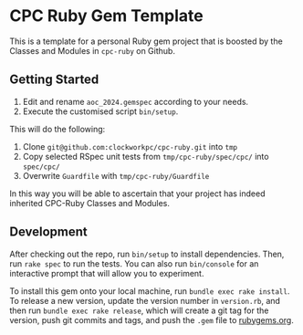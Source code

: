 # CPC Ruby Gem Template

This is a template for a personal Ruby gem project that is boosted by the Classes and Modules in `cpc-ruby` on Github.

## Getting Started

1. Edit and rename `aoc_2024.gemspec` according to your needs.
1. Execute the customised script `bin/setup`.

This will do the following:
1. Clone `git@github.com:clockworkpc/cpc-ruby.git` into `tmp`
1. Copy selected RSpec unit tests from `tmp/cpc-ruby/spec/cpc/` into `spec/cpc/`
1. Overwrite `Guardfile` with `tmp/cpc-ruby/Guardfile` 

In this way you will be able to ascertain that your project has indeed inherited CPC-Ruby Classes and Modules.

## Development

After checking out the repo, run `bin/setup` to install dependencies. Then, run `rake spec` to run the tests. You can also run `bin/console` for an interactive prompt that will allow you to experiment.

To install this gem onto your local machine, run `bundle exec rake install`. To release a new version, update the version number in `version.rb`, and then run `bundle exec rake release`, which will create a git tag for the version, push git commits and tags, and push the `.gem` file to [rubygems.org](https://rubygems.org).
